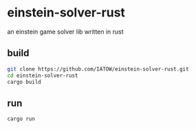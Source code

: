 # einstein-solver-rust
an einstein game solver lib written in rust

## build
```bash
git clone https://github.com/IATOW/einstein-solver-rust.git
cd einstein-solver-rust
cargo build
```

## run
`cargo run`
